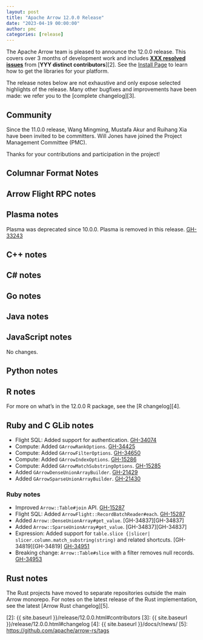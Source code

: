```yaml
---
layout: post
title: "Apache Arrow 12.0.0 Release"
date: "2023-04-19 00:00:00"
author: pmc
categories: [release]
---
```

<!--
{% comment %}
Licensed to the Apache Software Foundation (ASF) under one or more
contributor license agreements.  See the NOTICE file distributed with
this work for additional information regarding copyright ownership.
The ASF licenses this file to you under the Apache License, Version 2.0
(the "License"); you may not use this file except in compliance with
the License.  You may obtain a copy of the License at

http://www.apache.org/licenses/LICENSE-2.0

Unless required by applicable law or agreed to in writing, software
distributed under the License is distributed on an "AS IS" BASIS,
WITHOUT WARRANTIES OR CONDITIONS OF ANY KIND, either express or implied.
See the License for the specific language governing permissions and
limitations under the License.
{% endcomment %}
-->


The Apache Arrow team is pleased to announce the 12.0.0 release. This covers
over 3 months of development work and includes [**XXX resolved issues**][1]
from [**YYY distinct contributors**][2]. See the [Install Page](https://arrow.apache.org/install/)
to learn how to get the libraries for your platform.

The release notes below are not exhaustive and only expose selected highlights
of the release. Many other bugfixes and improvements have been made: we refer
you to the [complete changelog][3].

## Community

Since the 11.0.0 release, Wang Mingming, Mustafa Akur and Ruihang Xia
have been invited to be committers.
Will Jones have joined the Project Management Committee (PMC).

Thanks for your contributions and participation in the project!

## Columnar Format Notes

## Arrow Flight RPC notes

## Plasma notes

Plasma was deprecated since 10.0.0. Plasma is removed in this
release. [GH-33243][GH-33243]

## C++ notes

## C# notes

## Go notes

## Java notes

## JavaScript notes

No changes.

## Python notes


## R notes

For more on what’s in the 12.0.0 R package, see the [R changelog][4].

## Ruby and C GLib notes

* Flight SQL: Added support for authentication. [GH-34074][GH-34074]
* Compute: Added `GArrowRankOptions`. [GH-34425][GH-34425]
* Compute: Added `GArrowFilterOptions`. [GH-34650][GH-34650]
* Compute: Added `GArrowIndexOptions`. [GH-15286][GH-15286]
* Compute: Added `GArrowMatchSubstringOptions`. [GH-15285][GH-15285]
* Added `GArrowDenseUnionArrayBuilder`. [GH-21429][GH-21429]
* Added `GArrowSparseUnionArrayBuilder`. [GH-21430][GH-21430]

### Ruby notes

* Improved `Arrow::Table#join` API. [GH-15287][GH-15287]
* Flight SQL: Added `ArrowFlight::RecordBatchReader#each`. [GH-15287][GH-15287]
* Added `Arrow::DenseUnionArray#get_value`. [GH-34837][GH-34837]
* Added `Arrow::SparseUnionArray#get_value`. [GH-34837][GH-34837]
* Expression: Added support for
  `table.slice {|slicer| slicer.column.match_substring(string)` and
  related shortcuts. [GH-34819][GH-34819] [GH-34951][GH-34951]
* Breaking change: `Arrow::Table#slice` with a filter removes null
  records. [GH-34953][GH-34953]

## Rust notes

The Rust projects have moved to separate repositories outside the
main Arrow monorepo. For notes on the latest release of the Rust
implementation, see the latest [Arrow Rust changelog][5].

[1]: https://github.com/apache/arrow/milestone/51?closed=1
[2]: {{ site.baseurl }}/release/12.0.0.html#contributors
[3]: {{ site.baseurl }}/release/12.0.0.html#changelog
[4]: {{ site.baseurl }}/docs/r/news/
[5]: https://github.com/apache/arrow-rs/tags

[GH-15285]: https://github.com/apache/arrow/issues/15285
[GH-15286]: https://github.com/apache/arrow/issues/15286
[GH-15287]: https://github.com/apache/arrow/issues/15287
[GH-21429]: https://github.com/apache/arrow/issues/21429
[GH-21430]: https://github.com/apache/arrow/issues/21430
[GH-33243]: https://github.com/apache/arrow/issues/33243
[GH-33819]: https://github.com/apache/arrow/issues/34819
[GH-33837]: https://github.com/apache/arrow/issues/34837
[GH-34074]: https://github.com/apache/arrow/issues/34074
[GH-34425]: https://github.com/apache/arrow/issues/34425
[GH-34650]: https://github.com/apache/arrow/issues/34650
[GH-34951]: https://github.com/apache/arrow/issues/34951
[GH-34953]: https://github.com/apache/arrow/issues/34953
